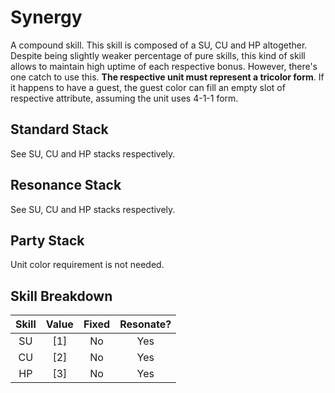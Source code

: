 # Synergy

A compound skill. This skill is composed of a SU, CU and HP altogether. Despite being slightly weaker percentage of pure skills, this kind of skill allows to maintain high uptime of each respective bonus.
However, there's one catch to use this. **The respective unit must represent a tricolor form**. If it happens to have a guest, the guest color can fill an empty slot of respective attribute, assuming the unit uses 4-1-1 form.

## Standard Stack

See SU, CU and HP stacks respectively.

## Resonance Stack

See SU, CU and HP stacks respectively.

## Party Stack

Unit color requirement is not needed.

## Skill Breakdown

| Skill | Value | Fixed | Resonate? |
|  :-:  |  :-:  |  :-:  |    :-:    |
| SU | \[1\] | No | Yes |
| CU | \[2\] | No | Yes |
| HP | \[3\] | No | Yes |
